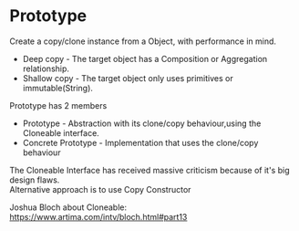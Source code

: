# Prototype
Create a copy/clone instance from a Object,
with performance in mind.
* Deep copy - The target object has a Composition or Aggregation relationship.
* Shallow copy - The target object only uses primitives or immutable(String).

Prototype has 2 members
* Prototype - Abstraction with its clone/copy behaviour,using the Cloneable interface.
* Concrete Prototype - Implementation that uses the clone/copy behaviour

The Cloneable Interface has received massive criticism because of it's big design flaws.<br>
Alternative approach is to use Copy Constructor

Joshua Bloch about Cloneable: https://www.artima.com/intv/bloch.html#part13